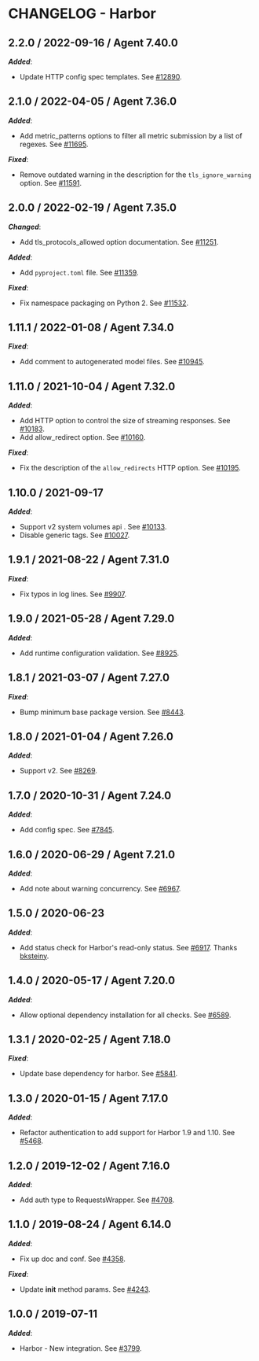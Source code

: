 # CHANGELOG - Harbor

## 2.2.0 / 2022-09-16 / Agent 7.40.0

***Added***: 

* Update HTTP config spec templates. See [#12890](https://github.com/DataDog/integrations-core/pull/12890).


## 2.1.0 / 2022-04-05 / Agent 7.36.0

***Added***: 

* Add metric_patterns options to filter all metric submission by a list of regexes. See [#11695](https://github.com/DataDog/integrations-core/pull/11695).

***Fixed***: 

* Remove outdated warning in the description for the `tls_ignore_warning` option. See [#11591](https://github.com/DataDog/integrations-core/pull/11591).


## 2.0.0 / 2022-02-19 / Agent 7.35.0

***Changed***: 

* Add tls_protocols_allowed option documentation. See [#11251](https://github.com/DataDog/integrations-core/pull/11251).

***Added***: 

* Add `pyproject.toml` file. See [#11359](https://github.com/DataDog/integrations-core/pull/11359).

***Fixed***: 

* Fix namespace packaging on Python 2. See [#11532](https://github.com/DataDog/integrations-core/pull/11532).


## 1.11.1 / 2022-01-08 / Agent 7.34.0

***Fixed***: 

* Add comment to autogenerated model files. See [#10945](https://github.com/DataDog/integrations-core/pull/10945).


## 1.11.0 / 2021-10-04 / Agent 7.32.0

***Added***: 

* Add HTTP option to control the size of streaming responses. See [#10183](https://github.com/DataDog/integrations-core/pull/10183).
* Add allow_redirect option. See [#10160](https://github.com/DataDog/integrations-core/pull/10160).

***Fixed***: 

* Fix the description of the `allow_redirects` HTTP option. See [#10195](https://github.com/DataDog/integrations-core/pull/10195).


## 1.10.0 / 2021-09-17

***Added***: 

* Support v2 system volumes api . See [#10133](https://github.com/DataDog/integrations-core/pull/10133).
* Disable generic tags. See [#10027](https://github.com/DataDog/integrations-core/pull/10027).


## 1.9.1 / 2021-08-22 / Agent 7.31.0

***Fixed***: 

* Fix typos in log lines. See [#9907](https://github.com/DataDog/integrations-core/pull/9907).


## 1.9.0 / 2021-05-28 / Agent 7.29.0

***Added***: 

* Add runtime configuration validation. See [#8925](https://github.com/DataDog/integrations-core/pull/8925).


## 1.8.1 / 2021-03-07 / Agent 7.27.0

***Fixed***: 

* Bump minimum base package version. See [#8443](https://github.com/DataDog/integrations-core/pull/8443).


## 1.8.0 / 2021-01-04 / Agent 7.26.0

***Added***: 

* Support v2. See [#8269](https://github.com/DataDog/integrations-core/pull/8269).


## 1.7.0 / 2020-10-31 / Agent 7.24.0

***Added***: 

* Add config spec. See [#7845](https://github.com/DataDog/integrations-core/pull/7845).


## 1.6.0 / 2020-06-29 / Agent 7.21.0

***Added***: 

* Add note about warning concurrency. See [#6967](https://github.com/DataDog/integrations-core/pull/6967).


## 1.5.0 / 2020-06-23

***Added***: 

* Add status check for Harbor's read-only status. See [#6917](https://github.com/DataDog/integrations-core/pull/6917). Thanks [bksteiny](https://github.com/bksteiny).


## 1.4.0 / 2020-05-17 / Agent 7.20.0

***Added***: 

* Allow optional dependency installation for all checks. See [#6589](https://github.com/DataDog/integrations-core/pull/6589).


## 1.3.1 / 2020-02-25 / Agent 7.18.0

***Fixed***: 

* Update base dependency for harbor. See [#5841](https://github.com/DataDog/integrations-core/pull/5841).


## 1.3.0 / 2020-01-15 / Agent 7.17.0

***Added***: 

* Refactor authentication to add support for Harbor 1.9 and 1.10. See [#5468](https://github.com/DataDog/integrations-core/pull/5468).


## 1.2.0 / 2019-12-02 / Agent 7.16.0

***Added***: 

* Add auth type to RequestsWrapper. See [#4708](https://github.com/DataDog/integrations-core/pull/4708).


## 1.1.0 / 2019-08-24 / Agent 6.14.0

***Added***: 

* Fix up doc and conf. See [#4358](https://github.com/DataDog/integrations-core/pull/4358).

***Fixed***: 

* Update __init__ method params. See [#4243](https://github.com/DataDog/integrations-core/pull/4243).


## 1.0.0 / 2019-07-11

***Added***: 

* Harbor - New integration. See [#3799](https://github.com/DataDog/integrations-core/pull/3799).

